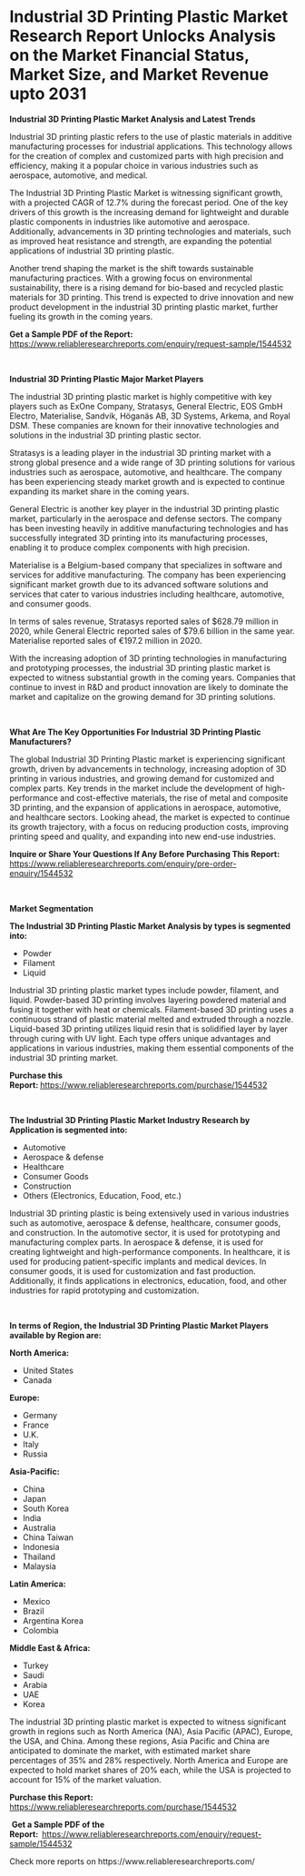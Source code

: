<p><h1>Industrial 3D Printing Plastic Market Research Report Unlocks Analysis on the Market Financial Status, Market Size, and Market Revenue upto 2031</h1></p><p><strong>Industrial 3D Printing Plastic Market Analysis and Latest Trends</strong></p>
<p><p>Industrial 3D printing plastic refers to the use of plastic materials in additive manufacturing processes for industrial applications. This technology allows for the creation of complex and customized parts with high precision and efficiency, making it a popular choice in various industries such as aerospace, automotive, and medical.</p><p>The Industrial 3D Printing Plastic Market is witnessing significant growth, with a projected CAGR of 12.7% during the forecast period. One of the key drivers of this growth is the increasing demand for lightweight and durable plastic components in industries like automotive and aerospace. Additionally, advancements in 3D printing technologies and materials, such as improved heat resistance and strength, are expanding the potential applications of industrial 3D printing plastic.</p><p>Another trend shaping the market is the shift towards sustainable manufacturing practices. With a growing focus on environmental sustainability, there is a rising demand for bio-based and recycled plastic materials for 3D printing. This trend is expected to drive innovation and new product development in the industrial 3D printing plastic market, further fueling its growth in the coming years.</p></p>
<p><strong>Get a Sample PDF of the Report:&nbsp;</strong> <a href="https://www.reliableresearchreports.com/enquiry/request-sample/1544532">https://www.reliableresearchreports.com/enquiry/request-sample/1544532</a></p>
<p>&nbsp;</p>
<p><strong>Industrial 3D Printing Plastic Major Market Players</strong></p>
<p><p>The industrial 3D printing plastic market is highly competitive with key players such as ExOne Company, Stratasys, General Electric, EOS GmbH Electro, Materialise, Sandvik, Höganäs AB, 3D Systems, Arkema, and Royal DSM. These companies are known for their innovative technologies and solutions in the industrial 3D printing plastic sector.</p><p>Stratasys is a leading player in the industrial 3D printing market with a strong global presence and a wide range of 3D printing solutions for various industries such as aerospace, automotive, and healthcare. The company has been experiencing steady market growth and is expected to continue expanding its market share in the coming years.</p><p>General Electric is another key player in the industrial 3D printing plastic market, particularly in the aerospace and defense sectors. The company has been investing heavily in additive manufacturing technologies and has successfully integrated 3D printing into its manufacturing processes, enabling it to produce complex components with high precision.</p><p>Materialise is a Belgium-based company that specializes in software and services for additive manufacturing. The company has been experiencing significant market growth due to its advanced software solutions and services that cater to various industries including healthcare, automotive, and consumer goods.</p><p>In terms of sales revenue, Stratasys reported sales of $628.79 million in 2020, while General Electric reported sales of $79.6 billion in the same year. Materialise reported sales of €197.2 million in 2020.</p><p>With the increasing adoption of 3D printing technologies in manufacturing and prototyping processes, the industrial 3D printing plastic market is expected to witness substantial growth in the coming years. Companies that continue to invest in R&D and product innovation are likely to dominate the market and capitalize on the growing demand for 3D printing solutions.</p></p>
<p>&nbsp;</p>
<p><strong>What Are The Key Opportunities For Industrial 3D Printing Plastic Manufacturers?</strong></p>
<p><p>The global Industrial 3D Printing Plastic market is experiencing significant growth, driven by advancements in technology, increasing adoption of 3D printing in various industries, and growing demand for customized and complex parts. Key trends in the market include the development of high-performance and cost-effective materials, the rise of metal and composite 3D printing, and the expansion of applications in aerospace, automotive, and healthcare sectors. Looking ahead, the market is expected to continue its growth trajectory, with a focus on reducing production costs, improving printing speed and quality, and expanding into new end-use industries.</p></p>
<p><strong>Inquire or Share Your Questions If Any Before Purchasing This Report:</strong> <a href="https://www.reliableresearchreports.com/enquiry/pre-order-enquiry/1544532">https://www.reliableresearchreports.com/enquiry/pre-order-enquiry/1544532</a></p>
<p>&nbsp;</p>
<p><strong>Market Segmentation</strong></p>
<p><strong>The Industrial 3D Printing Plastic Market Analysis by types is segmented into:</strong></p>
<p><ul><li>Powder</li><li>Filament</li><li>Liquid</li></ul></p>
<p><p>Industrial 3D printing plastic market types include powder, filament, and liquid. Powder-based 3D printing involves layering powdered material and fusing it together with heat or chemicals. Filament-based 3D printing uses a continuous strand of plastic material melted and extruded through a nozzle. Liquid-based 3D printing utilizes liquid resin that is solidified layer by layer through curing with UV light. Each type offers unique advantages and applications in various industries, making them essential components of the industrial 3D printing market.</p></p>
<p><strong>Purchase this Report:&nbsp;</strong><a href="https://www.reliableresearchreports.com/purchase/1544532">https://www.reliableresearchreports.com/purchase/1544532</a></p>
<p>&nbsp;</p>
<p><strong>The Industrial 3D Printing Plastic Market Industry Research by Application is segmented into:</strong></p>
<p><ul><li>Automotive</li><li>Aerospace & defense</li><li>Healthcare</li><li>Consumer Goods</li><li>Construction</li><li>Others (Electronics, Education, Food, etc.)</li></ul></p>
<p><p>Industrial 3D printing plastic is being extensively used in various industries such as automotive, aerospace & defense, healthcare, consumer goods, and construction. In the automotive sector, it is used for prototyping and manufacturing complex parts. In aerospace & defense, it is used for creating lightweight and high-performance components. In healthcare, it is used for producing patient-specific implants and medical devices. In consumer goods, it is used for customization and fast production. Additionally, it finds applications in electronics, education, food, and other industries for rapid prototyping and customization.</p></p>
<p>&nbsp;</p>
<p><strong>In terms of Region, the Industrial 3D Printing Plastic Market Players available by Region are:</strong></p>
<p>
    <p> <strong> North America: </strong>
        <ul>
            <li>United States</li>
            <li>Canada</li>
        </ul>
        </p> 
    <p> <strong> Europe: </strong>
        <ul>
            <li>Germany</li>
            <li>France</li>
            <li>U.K.</li>
            <li>Italy</li>
            <li>Russia</li>
        </ul>
        </p> 
    <p> <strong> Asia-Pacific: </strong>
        <ul>
            <li>China</li>
            <li>Japan</li>
            <li>South Korea</li>
            <li>India</li>
            <li>Australia</li>
            <li>China Taiwan</li>
            <li>Indonesia</li>
            <li>Thailand</li>
            <li>Malaysia</li>
        </ul>
        </p> 
    <p> <strong> Latin America: </strong>
        <ul>
            <li>Mexico</li>
            <li>Brazil</li>
            <li>Argentina Korea</li>
            <li>Colombia</li>
        </ul>
        </p> 
    <p> <strong> Middle East & Africa: </strong>
        <ul>
            <li>Turkey</li>
            <li>Saudi</li>
            <li>Arabia</li>
            <li>UAE</li>
            <li>Korea</li>
        </ul>
    </p>
    </p>
<p><p>The industrial 3D printing plastic market is expected to witness significant growth in regions such as North America (NA), Asia Pacific (APAC), Europe, the USA, and China. Among these regions, Asia Pacific and China are anticipated to dominate the market, with estimated market share percentages of 35% and 28% respectively. North America and Europe are expected to hold market shares of 20% each, while the USA is projected to account for 15% of the market valuation.</p></p>
<p><strong>Purchase this Report: </strong><a href="https://www.reliableresearchreports.com/purchase/1544532">https://www.reliableresearchreports.com/purchase/1544532</a></p>
<p>&nbsp;<strong>Get a Sample PDF of the Report:&nbsp;&nbsp;</strong><a href="https://www.reliableresearchreports.com/enquiry/request-sample/1544532">https://www.reliableresearchreports.com/enquiry/request-sample/1544532</a></p>
<p><strong></strong></p>
<p>Check more reports on https://www.reliableresearchreports.com/</p>